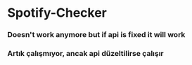 # Spotify-Checker

### Doesn't work anymore but if api is fixed it will work 
### Artık çalışmıyor, ancak api düzeltilirse çalışır
